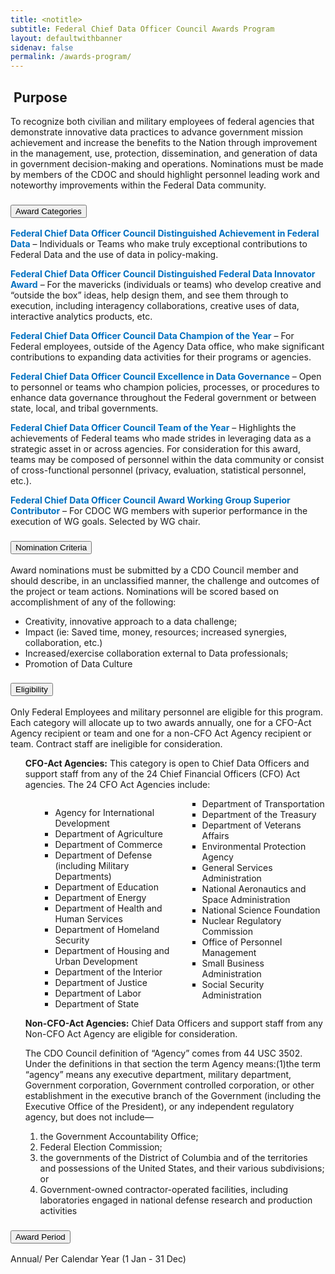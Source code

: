 ```yaml
---
title: <notitle>
subtitle: Federal Chief Data Officer Council Awards Program
layout: defaultwithbanner
sidenav: false
permalink: /awards-program/
---
```


<div class="line-height-sans-5">
    <div class="grid-row">
        <div class="usa-layout-docs__main margin-bottom-5 tablet:margin-top-4 tablet:margin-bottom-0">
            <div class="line-height-sans-5">
            <h2 class="font-serif-xl"><img src="{{site.baseurl}}/assets/images/icons/idea.svg" class="workinggroup-icon" alt=""> Purpose</h2>
            <p class="font-sans-md">To recognize both civilian and military employees of federal agencies that demonstrate innovative data practices to advance government mission achievement and increase the benefits to the Nation through improvement in the management, use, protection, dissemination, and generation of data in government decision-making and operations. Nominations must be made by members of the CDOC and should highlight personnel leading work and noteworthy improvements within the Federal Data community.</p>
            </div>
        </div>
    </div>
</div>

<h3 class="usa-accordion__heading"><button class="usa-accordion__button bg-accent-cool-lighter" aria-expanded="false" aria-controls="m-a1"><img src="{{site.baseurl}}/assets/images/icons/ribbon-outline.svg" class="workinggroup__accordion-icon" alt="">Award Categories</button></h3>
<div id="m-a1" class="usa-accordion__content">
    <p class="font-sans-md">
        <strong><span style="color:#0070C0;">Federal Chief Data Officer Council Distinguished Achievement in Federal Data</span></strong> &ndash; Individuals or Teams who make truly exceptional contributions to Federal Data and the use of data in policy-making.
    </p>
    <p class="font-sans-md">
        <strong><span style="color:#0070C0;">Federal Chief Data Officer Council Distinguished Federal Data Innovator Award</span></strong> &ndash; For the mavericks (individuals or teams) who develop creative and “outside the box” ideas, help design them, and see them through to execution, including interagency collaborations, creative uses of data, interactive analytics products, etc.
    </p>
    <p class="font-sans-md">
        <strong><span style="color:#0070C0;">Federal Chief Data Officer Council Data Champion of the Year</span></strong> &ndash; For Federal employees, outside of the Agency Data office, who make significant contributions to expanding data activities for their programs or agencies. 
    </p>
    <p class="font-sans-md">
        <strong><span style="color:#0070C0;">Federal Chief Data Officer Council Excellence in Data Governance</span></strong> &ndash; Open to personnel or teams who champion policies, processes, or procedures to enhance data governance throughout the Federal government or between state, local, and tribal governments.
    </p>
    <p class="font-sans-md">
        <strong><span style="color:#0070C0;">Federal Chief Data Officer Council Team of the Year</span></strong> &ndash; Highlights the achievements of Federal teams who made strides in leveraging data as a strategic asset in or across agencies. For consideration for this award, teams may be composed of personnel within the data community or consist of cross-functional personnel (privacy, evaluation, statistical personnel, etc.).
    </p>
    <p class="font-sans-md">
        <strong><span style="color:#0070C0;">Federal Chief Data Officer Council Award Working Group Superior Contributor</span></strong> &ndash; For CDOC WG members with superior performance in the execution of WG goals. Selected by WG chair.
    </p>
</div>
<h3 class="usa-accordion__heading"><button class="usa-accordion__button bg-accent-cool-lighter" aria-expanded="false" aria-controls="m-a2"><img src="{{site.baseurl}}/assets/images/icons/ribbon-outline.svg" class="workinggroup__accordion-icon" alt="">Nomination Criteria</button></h3>
<div id="m-a2" class="usa-accordion__content">
    <p class="font-sans-md">
        Award nominations <span class="text-underline">must be submitted by a CDO Council member</span> and should describe, in an unclassified manner, the challenge and outcomes of the project or team actions. Nominations will be scored based on accomplishment of any of the following:
    </p>
    <ul class="font-sans-md">
        <li>Creativity, innovative approach to a data challenge;</li>
        <li>Impact (ie: Saved time, money, resources; increased synergies, collaboration, etc.)</li>
        <li>Increased/exercise collaboration external to Data professionals;</li>
        <li>Promotion of Data Culture</li>
    </ul>
</div> 
<h3 class="usa-accordion__heading"><button class="usa-accordion__button bg-accent-cool-lighter" aria-expanded="false" aria-controls="m-a3"><img src="{{site.baseurl}}/assets/images/icons/ribbon-outline.svg" class="workinggroup__accordion-icon" alt="">Eligibility</button></h3>
<div id="m-a3" class="usa-accordion__content">
    <p class="font-sans-md">
        Only Federal Employees and military personnel are eligible for this program. Each category will allocate up to two awards annually, one for a CFO-Act Agency recipient or team and one for a non-CFO Act Agency recipient or team. Contract staff are ineligible for consideration. 
    </p>
    <ul class="font-sans-md" style="list-style-type:none;">
        <li><p><strong>CFO-Act Agencies:</strong> This category is open to Chief Data Officers and support staff from any of the 24 Chief Financial Officers (CFO) Act agencies. The 24 CFO Act Agencies include:</P>
            <ul style="columns:2; -webkit-columns: 2; -moz-columns: 2;">
                <ul>
                    <li>Agency for International Development</li>
                    <li>Department of Agriculture</li>
                    <li>Department of Commerce</li>
                    <li>Department of Defense (including Military Departments)</li>
                    <li>Department of Education</li>
                    <li>Department of Energy</li>
                    <li>Department of Health and Human Services</li>
                    <li>Department of Homeland Security</li>
                    <li>Department of Housing and Urban Development</li>
                    <li>Department of the Interior</li>
                    <li>Department of Justice</li>
                    <li>Department of Labor</li>
                    <li>Department of State</li>
                    <li>Department of Transportation</li>
                    <li>Department of the Treasury</li>
                    <li>Department of Veterans Affairs</li>
                    <li>Environmental Protection Agency</li>
                    <li>General Services Administration</li>
                    <li>National Aeronautics and Space Administration</li>
                    <li>National Science Foundation</li>
                    <li>Nuclear Regulatory Commission</li>
                    <li>Office of Personnel Management</li>
                    <li>Small Business Administration</li>
                    <li>Social Security Administration</li>
                </ul>
            </ul>
        </li>
        <li>
            <p><strong>Non-CFO-Act Agencies:</strong> Chief Data Officers and support staff from any Non-CFO Act Agency are eligible for consideration.</p>
            <p>The CDO Council definition of “Agency” comes from 44 USC 3502. Under the definitions in that section the term Agency means:(1)the term “agency” means any executive department, military department, Government corporation, Government controlled corporation, or other establishment in the executive branch of the Government (including the Executive Office of the President), or any independent regulatory agency, but does not include—</p>
            <ul style="list-style-type: decimal;">
                <li>the Government Accountability Office;</li>
                <li>Federal Election Commission;</li>
                <li>the governments of the District of Columbia and of the territories and possessions of the United States, and their various subdivisions; or</li>
                <li>Government-owned contractor-operated facilities, including laboratories engaged in national defense research and production activities</li>
            </ul>
        </li>
    </ul>
</div> 
<h3 class="usa-accordion__heading"><button class="usa-accordion__button bg-accent-cool-lighter" aria-expanded="false" aria-controls="m-a4"><img src="{{site.baseurl}}/assets/images/icons/ribbon-outline.svg" class="workinggroup__accordion-icon" alt="">Award Period</button></h3>
<div id="m-a4" class="usa-accordion__content">
    <p class="font-sans-md">
        Annual/ Per Calendar Year (1 Jan - 31 Dec)
    </p>
</div> 
